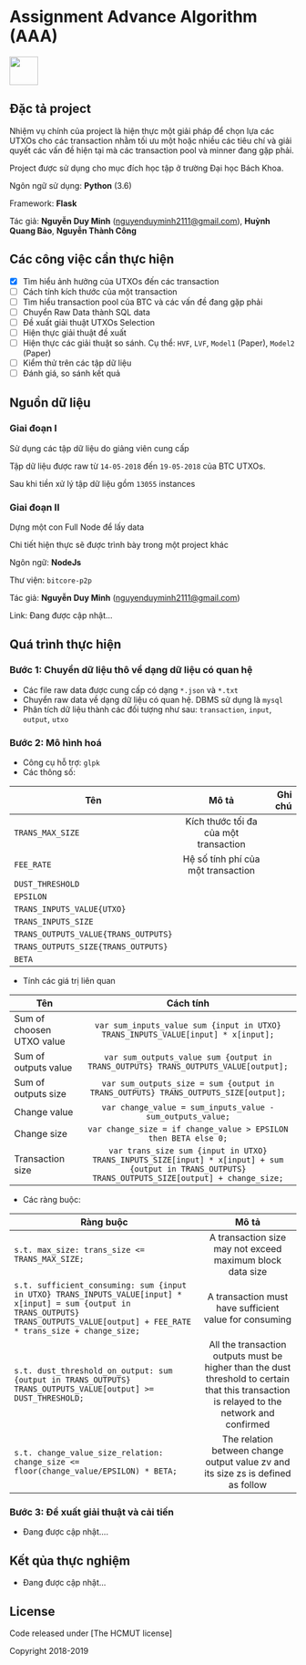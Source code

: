 # Assignment Advance Algorithm (AAA)

<img src="https://upload.wikimedia.org/wikipedia/vi/c/cd/Logo-hcmut.svg" width="50">

## Đặc tả project
Nhiệm vụ chính của project là hiện thực một giải pháp để chọn lựa các UTXOs cho các transaction nhằm tối ưu một hoặc nhiều các tiêu chí và giải quyết các vấn đề hiện tại mà các transaction pool và minner đang gặp phải.

Project được sử dụng cho mục đích học tập ở trường Đại học Bách Khoa.

Ngôn ngữ sử dụng: **Python** (3.6)

Framework: **Flask** 

Tác giả: **Nguyễn Duy Minh** (nguyenduyminh2111@gmail.com), **Huỳnh Quang Bảo**, **Nguyễn Thành Công**

## Các công việc cần thực hiện
- [x] Tìm hiểu ảnh hưởng của UTXOs đến các transaction
- [ ] Cách tính kích thước của một transaction
- [ ] Tìm hiểu transaction pool của BTC và các vấn đề đang gặp phải 
- [ ] Chuyển Raw Data thành SQL data
- [ ] Đề xuất giải thuật UTXOs Selection
- [ ] Hiện thực giải thuật đề xuất
- [ ] Hiện thực các giải thuật so sánh. Cụ thể: `HVF`, `LVF`, `Model1` (Paper), `Model2` (Paper)
- [ ] Kiểm thử trên các tập dữ liệu
- [ ] Đánh giá, so sánh kết quả

## Nguồn dữ liệu
### Giai đoạn I
Sử dụng các tập dữ liệu do giảng viên cung cấp

Tập dữ liệu được raw từ `14-05-2018` đến `19-05-2018` của BTC UTXOs.

Sau khi tiền xử lý tập dữ liệu gồm `13055` instances

### Giai đoạn II
Dựng một con Full Node để lấy data

Chi tiết hiện thực sẽ được trình bày trong một project khác

Ngôn ngữ: **NodeJs**

Thư viện: ```bitcore-p2p```

Tác giả: **Nguyễn Duy Minh** (nguyenduyminh2111@gmail.com)

Link: Đang được cập nhật...

## Quá trình thực hiện
### Bước 1: Chuyển dữ liệu thô về dạng dữ liệu có quan hệ
- Các file raw data được cung cấp có dạng `*.json` và `*.txt`
- Chuyển raw data về dạng dữ liệu có quan hệ. DBMS sử dụng là `mysql`
- Phân tích dữ liệu thành các đối tượng như sau: `transaction`, `input`, `output`, `utxo`
### Bước 2: Mô hình hoá
- Công cụ hỗ trợ: `glpk` 
- Các thông số:

| Tên                                  | Mô tả                                   | Ghi chú  |
| ------------------------------------ |:---------------------------------------:| -----:|
| `TRANS_MAX_SIZE`                     | Kích thước tối đa của một transaction   |       |
| `FEE_RATE`                           | Hệ số tính phí của một transaction      |       |
| `DUST_THRESHOLD`                     |                                         |       |
| `EPSILON`                            |                                         |       |
| `TRANS_INPUTS_VALUE{UTXO}`           |                                         |       |
| `TRANS_INPUTS_SIZE`                  |                                         |       |
| `TRANS_OUTPUTS_VALUE{TRANS_OUTPUTS}` |                                         |       |
| `TRANS_OUTPUTS_SIZE{TRANS_OUTPUTS}`  |                                         |       |
| `BETA`                               |                                         |       |

- Tính các giá trị liên quan

| Tên                                | Cách tính                                   |
| ---------------------------------- |:-------------------------------------------:|
| Sum of choosen UTXO value          | `var sum_inputs_value sum {input in UTXO} TRANS_INPUTS_VALUE[input] * x[input];`     |
| Sum of outputs value               | `var sum_outputs_value sum {output in TRANS_OUTPUTS} TRANS_OUTPUTS_VALUE[output];`   |
| Sum of outputs size                | `var sum_outputs_size = sum {output in TRANS_OUTPUTS} TRANS_OUTPUTS_SIZE[output];`   |
| Change value                       | `var change_value = sum_inputs_value - sum_outputs_value;`                           |
| Change size                        | `var change_size = if change_value > EPSILON then BETA else 0;`                      |
| Transaction size                   | `var trans_size sum {input in UTXO} TRANS_INPUTS_SIZE[input] * x[input] + sum {output in TRANS_OUTPUTS} TRANS_OUTPUTS_SIZE[output] + change_size;`|

- Các ràng buộc:

| Ràng buộc                          | Mô tả                                   | 
| ---------------------------------- |:---------------------------------------:| 
| `s.t. max_size: trans_size <= TRANS_MAX_SIZE;`| A transaction size may not exceed maximum block data size  |
| `s.t. sufficient_consuming: sum {input in UTXO} TRANS_INPUTS_VALUE[input] * x[input] = sum {output in TRANS_OUTPUTS} TRANS_OUTPUTS_VALUE[output] + FEE_RATE * trans_size + change_size;`| A transaction must have sufficient value for consuming |
| `s.t. dust_threshold_on_output: sum {output in TRANS_OUTPUTS} TRANS_OUTPUTS_VALUE[output] >= DUST_THRESHOLD;`|All the transaction outputs must be higher than the dust threshold to certain that this transaction is relayed to the network and confirmed  |
|`s.t. change_value_size_relation: change_size <= floor(change_value/EPSILON) * BETA;`|The relation between change output value zv and its size zs is defined as follow|

### Bước 3: Đề xuất giải thuật và cải tiến
- Đang được cập nhật....

## Kết qủa thực nghiệm
- Đang được cập nhật...

## License
Code released under [The HCMUT license] 

Copyright 2018-2019

